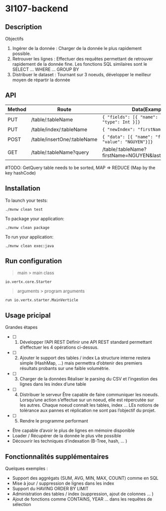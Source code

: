 # 3I107-backend

## Description
Objectifs
1. Ingérer de la donnée :​ Charger de la donnée le plus rapidement possible.
2. Retrouver les lignes :​ Effectuer des requêtes permettant de retrouver rapidement de la
donnée fine. Les fonctions SQL similaires sont le SELECT ... WHERE ... GROUP BY
3. Distribuer le dataset :​ Tournant sur 3 noeuds, développer le meilleur moyen de répartir la donnée

## API
| Method | Route                      | Data(Example)
| ------ | ---------------------------|------
| PUT    | /table/:tableName          |``` { "fields": [{ "name": fieldX },{ "type": Int }]} ```
| PUT    | /table/index/:tableName    |``` { "newIndex": "firstName"} ```
| POST   | /table/insertOne/:tableName|``` { "data": [{ "name": "firstName", "value": "NGUYEN"}]} ```
| GET    | /table/:tableName?query    | /table/:tableName?firstName=NGUYEN&lastName=Jasmine

#TODO: GetQuery
table needs to be sorted, MAP => REDUCE
(Map by the key hashCode)
## Installation
To launch your tests:
```
./mvnw clean test
```

To package your application:
```
./mvnw clean package
```

To run your application:
```
./mvnw clean exec:java
```

## Run configuration
> main > main class
```
io.vertx.core.Starter
```
> arguments > program arguments
```
run io.vertx.starter.MainVerticle
```

## Usage pricipal
Grandes étapes
- [ ] 1. Développer l’API REST
Définir une API REST standard permettant d’effectuer les 4 opérations ci-dessus.
- [ ] 2. Ajouter le support des tables / index
La structure interne restera simple (HashMap, ...) mais permettra d’obtenir des premiers résultats probants sur une faible volumétrie.
- [ ] 3. Charger de la données
Réaliser le parsing du CSV et l’ingestion des lignes dans les index d’une table
- [ ] 4. Distribuer le serveur
Être capable de faire communiquer les noeuds. Lorsqu’une action s’effectue sur un noeud, elle est répercutée sur les autres. Chaque noeud connaît les tables, index ... LEs notions de tolérance aux pannes et réplication ne sont pas l’objectif du projet.
- [ ] 5. Rendre le programme performant
- Être capable d’avoir le plus de lignes en mémoire disponible
- Loader / Récupérer de la donnée le plus vite possible
- Découvrir les techniques d’indexation (B-Tree, hash, ... )


## Fonctionnalités supplémentaires
Quelques exemples :
- Support des aggrégats (SUM, AVG, MIN, MAX, COUNT) comme en SQL
- Mise à jour / suppression de lignes dans les index
- Support du HAVING ORDER BY LIMIT
- Administration des tables / index (suppression, ajout de colonnes ... )
- Ajout de fonctions comme CONTAINS, YEAR ... dans les requêtes de sélection
